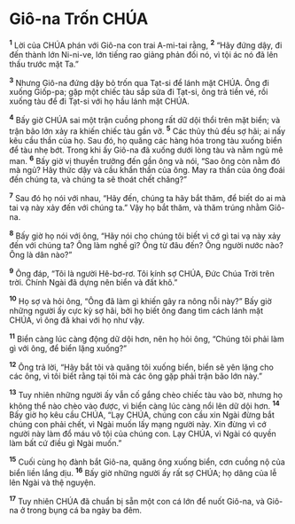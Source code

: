 

# Giô-na Trốn CHÚA
<sup><b>1</b></sup> Lời của CHÚA phán với Giô-na con trai A-mi-tai rằng, <sup><b>2</b></sup> “Hãy đứng dậy, đi đến thành lớn Ni-ni-ve, lớn tiếng rao giảng phản đối nó, vì tội ác nó đã lên thấu trước mặt Ta.”

<sup><b>3</b></sup> Nhưng Giô-na đứng dậy bỏ trốn qua Tạt-si để lánh mặt CHÚA. Ông đi xuống Giốp-pa; gặp một chiếc tàu sắp sửa đi Tạt-si, ông trả tiền vé, rồi xuống tàu để đi Tạt-si với họ hầu lánh mặt CHÚA.

<sup><b>4</b></sup> Bấy giờ CHÚA sai một trận cuồng phong rất dữ dội thổi trên mặt biển; và trận bão lớn xảy ra khiến chiếc tàu gần vỡ. <sup><b>5</b></sup> Các thủy thủ đều sợ hãi; ai nấy kêu cầu thần của họ. Sau đó, họ quăng các hàng hóa trong tàu xuống biển để tàu nhẹ bớt. Trong khi ấy Giô-na đã xuống dưới lòng tàu và nằm ngủ mê man. <sup><b>6</b></sup> Bấy giờ vị thuyền trưởng đến gần ông và nói, “Sao ông còn nằm đó mà ngủ? Hãy thức dậy và cầu khẩn thần của ông. May ra thần của ông đoái đến chúng ta, và chúng ta sẽ thoát chết chăng?”

<sup><b>7</b></sup> Sau đó họ nói với nhau, “Hãy đến, chúng ta hãy bắt thăm, để biết do ai mà tai vạ này xảy đến với chúng ta.” Vậy họ bắt thăm, và thăm trúng nhằm Giô-na.

<sup><b>8</b></sup> Bấy giờ họ nói với ông, “Hãy nói cho chúng tôi biết vì cớ gì tai vạ này xảy đến với chúng ta? Ông làm nghề gì? Ông từ đâu đến? Ông người nước nào? Ông là dân nào?”

<sup><b>9</b></sup> Ông đáp, “Tôi là người Hê-bơ-rơ. Tôi kính sợ CHÚA, Đức Chúa Trời trên trời. Chính Ngài đã dựng nên biển và đất khô.”

<sup><b>10</b></sup> Họ sợ và hỏi ông, “Ông đã làm gì khiến gây ra nông nỗi này?” Bấy giờ những người ấy cực kỳ sợ hãi, bởi họ biết ông đang tìm cách lánh mặt CHÚA, vì ông đã khai với họ như vậy.

<sup><b>11</b></sup> Biển càng lúc càng động dữ dội hơn, nên họ hỏi ông, “Chúng tôi phải làm gì với ông, để biển lặng xuống?”

<sup><b>12</b></sup> Ông trả lời, “Hãy bắt tôi và quăng tôi xuống biển, biển sẽ yên lặng cho các ông, vì tôi biết rằng tại tôi mà các ông gặp phải trận bão lớn này.”

<sup><b>13</b></sup> Tuy nhiên những người ấy vẫn cố gắng chèo chiếc tàu vào bờ, nhưng họ không thể nào chèo vào được, vì biển càng lúc càng nổi lên dữ dội hơn. <sup><b>14</b></sup> Bấy giờ họ kêu cầu CHÚA, “Lạy CHÚA, chúng con cầu xin Ngài đừng bắt chúng con phải chết, vì Ngài muốn lấy mạng người này. Xin đừng vì cớ người này làm đổ máu vô tội của chúng con. Lạy CHÚA, vì Ngài có quyền làm bất cứ điều gì Ngài muốn.”

<sup><b>15</b></sup> Cuối cùng họ đành bắt Giô-na, quăng ông xuống biển, cơn cuồng nộ của biển liền lắng dịu. <sup><b>16</b></sup> Bấy giờ những người ấy rất sợ CHÚA; họ dâng của lễ lên Ngài và thệ nguyện.

<sup><b>17</b></sup> Tuy nhiên CHÚA đã chuẩn bị sẵn một con cá lớn để nuốt Giô-na, và Giô-na ở trong bụng cá ba ngày ba đêm.

